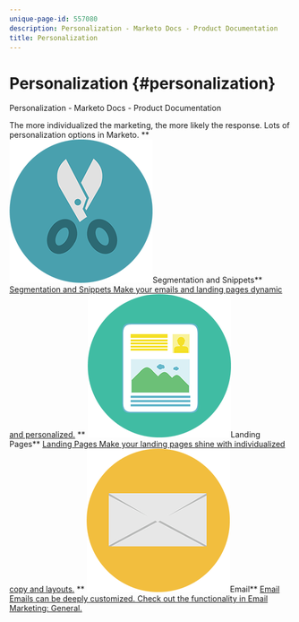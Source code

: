 ```yaml
---
unique-page-id: 557080
description: Personalization - Marketo Docs - Product Documentation
title: Personalization
---
```


# Personalization {#personalization}

Personalization - Marketo Docs - Product Documentation

The more individualized the marketing, the more likely the response. Lots of personalization options in Marketo. 
** ![Segmentation and Snippets](assets/graphic-design-tools-18.png)Segmentation and Snippets** [Segmentation and Snippets Make your emails and landing pages dynamic and personalized.](personalization/segmentation-and-snippets.md)     ** ![Landing Pages](assets/office-artboard-80.png)Landing Pages** [Landing Pages Make your landing pages shine with individualized copy and layouts.](demand-generation/landing-pages/personalizing-landing-pages.md)     ** ![Email](assets/office-27-1.png)Email** [Email Emails can be deeply customized. Check out the functionality in Email Marketing: General.](email-marketing/general.md) 